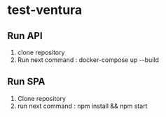 # test-ventura

## Run API 

1. clone repository 
2. Run next command : docker-compose up --build


## Run SPA
1. Clone repository
2. run next command : npm install && npm start
